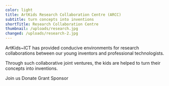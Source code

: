 ```yaml
---
color: light
title: ArtKids Research Collaboration Centre (ARCC)
subtitle: turn concepts into inventions
shortTitle: Research Collaboration Centre
thumbnail: /uploads/research.jpg
changed: /uploads/research-2.jpg
---
```

ArtKids~ICT has provided conducive environments for research collaborations between our young inventors and professional technologists.

Through such collaborative joint ventures, the kids are helped to turn their concepts into inventions.

Join us
Donate
Grant
Sponsor